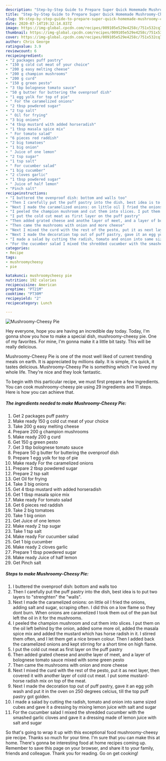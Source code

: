 ```yaml
---
description: "Step-by-Step Guide to Prepare Super Quick Homemade Mushroomy-Cheesy Pie"
title: "Step-by-Step Guide to Prepare Super Quick Homemade Mushroomy-Cheesy Pie"
slug: 99-step-by-step-guide-to-prepare-super-quick-homemade-mushroomy-cheesy-pie
date: 2020-07-14T19:32:14.837Z
image: https://img-global.cpcdn.com/recipes/009105e529e4258c/751x532cq70/mushroomy-cheesy-pie-recipe-main-photo.jpg
thumbnail: https://img-global.cpcdn.com/recipes/009105e529e4258c/751x532cq70/mushroomy-cheesy-pie-recipe-main-photo.jpg
cover: https://img-global.cpcdn.com/recipes/009105e529e4258c/751x532cq70/mushroomy-cheesy-pie-recipe-main-photo.jpg
author: Chris George
ratingvalue: 3.9
reviewcount: 6
recipeingredient:
- "2 packages puff pastry"
- "150 g cold cut meat of your choice"
- "200 g easy melting cheese"
- "200 g champion mushrooms"
- "200 g curd"
- "150 g green pesto"
- "3 tbp bolognese tomato sauce"
- "50 g butter for buttering the ovenproof dish"
- "1 egg yolk for top of pie"
- " For the caramelized onions"
- "2 tbsp powdered sugar"
- "2 tsp salt"
- " Oil for frying"
- "3 big onions"
- "4 tbsp mustard with added horseradish"
- "1 tbsp masala spice mix"
- " For tomato salad"
- "6 pieces red raddish"
- "2 big tomatoes"
- "1 big onion"
- " Juice of one lemon"
- "2 tsp sugar"
- "1 tsp salt"
- " For cucumber salad"
- "1 big cucumber"
- "2 cloves garlic"
- "1 tbsp powdered sugar"
- " Juice of half lemon"
- "Pinch salt"
recipeinstructions:
- "I buttered the ovenproof dish: bottom and walls too"
- "Then I carefully put the puff pastry into the dish, best idea is to put two layers to &#34;strenghten&#34; the &#34;walls&#34;."
- "Next I made the caramelized onions: on little oil I fried the onions, adding salt and sugar, scraping often. I did this on a low flame so they dont burn. When onions are caramelized I took them out of the pan but left the oil in it for the mushrooms."
- "I peeled the champion mushroom and cut them into slices. I put them on the oil left behind by the onion, added some more oil, added the masala spice mix and added the mustard which has horse radish in it. I stirred them often, and I let them get a nice brown colour. Then I added back the caramelized onions and kept stirring for a short time on high flame."
- "I put the cold cut meat as first layer on the puff pastry"
- "Then added grated cheese and anothe layer of meet, and a layer of bolognese tomato sauce mixed with some green pesto"
- "Then came the mushrooms with onion and more cheese"
- "Next I mixed the curd with the rest of the pesto, put it as next layer, then covered it with another layer of cold cut meat. I put some mustard- horse radish mix on top of the meat."
- "Next I made the decoration top out of puff pastry, gave it an egg yolh wash and put it in the oven on 250 degrees celcius, till the top puff pastry got golden."
- "I made a salad by cutting the radish, tomato and onion into same sized cubes and gave it a dressing by mixing lemon juice with salt and sugar"
- "For the cucumber salad I mixed the shredded cucumber with the smashed garlic cloves and gave it a dressing made of lemon juice with salt and sugar"
categories:
- Recipe
tags:
- mushroomycheesy
- pie

katakunci: mushroomycheesy pie 
nutrition: 192 calories
recipecuisine: American
preptime: "PT21M"
cooktime: "PT30M"
recipeyield: "2"
recipecategory: Lunch

---
```



![Mushroomy-Cheesy Pie](https://img-global.cpcdn.com/recipes/009105e529e4258c/751x532cq70/mushroomy-cheesy-pie-recipe-main-photo.jpg)

Hey everyone, hope you are having an incredible day today. Today, I'm gonna show you how to make a special dish, mushroomy-cheesy pie. One of my favorites. For mine, I'm gonna make it a little bit tasty. This will be really delicious.

Mushroomy-Cheesy Pie is one of the most well liked of current trending meals on earth. It is appreciated by millions daily. It is simple, it's quick, it tastes delicious. Mushroomy-Cheesy Pie is something which I've loved my whole life. They're nice and they look fantastic.




To begin with this particular recipe, we must first prepare a few ingredients. You can cook mushroomy-cheesy pie using 29 ingredients and 11 steps. Here is how you can achieve that.

<!--inarticleads1-->

##### The ingredients needed to make Mushroomy-Cheesy Pie:

1. Get 2 packages puff pastry
1. Make ready 150 g cold cut meat of your choice
1. Take 200 g easy melting cheese
1. Prepare 200 g champion mushrooms
1. Make ready 200 g curd
1. Get 150 g green pesto
1. Get 3 tbp bolognese tomato sauce
1. Prepare 50 g butter for buttering the ovenproof dish
1. Prepare 1 egg yolk for top of pie
1. Make ready  For the caramelized onions
1. Prepare 2 tbsp powdered sugar
1. Prepare 2 tsp salt
1. Get  Oil for frying
1. Take 3 big onions
1. Get 4 tbsp mustard with added horseradish
1. Get 1 tbsp masala spice mix
1. Make ready  For tomato salad
1. Get 6 pieces red raddish
1. Take 2 big tomatoes
1. Take 1 big onion
1. Get  Juice of one lemon
1. Make ready 2 tsp sugar
1. Take 1 tsp salt
1. Make ready  For cucumber salad
1. Get 1 big cucumber
1. Make ready 2 cloves garlic
1. Prepare 1 tbsp powdered sugar
1. Make ready  Juice of half lemon
1. Get Pinch salt




<!--inarticleads2-->

##### Steps to make Mushroomy-Cheesy Pie:

1. I buttered the ovenproof dish: bottom and walls too
1. Then I carefully put the puff pastry into the dish, best idea is to put two layers to &#34;strenghten&#34; the &#34;walls&#34;.
1. Next I made the caramelized onions: on little oil I fried the onions, adding salt and sugar, scraping often. I did this on a low flame so they dont burn. When onions are caramelized I took them out of the pan but left the oil in it for the mushrooms.
1. I peeled the champion mushroom and cut them into slices. I put them on the oil left behind by the onion, added some more oil, added the masala spice mix and added the mustard which has horse radish in it. I stirred them often, and I let them get a nice brown colour. Then I added back the caramelized onions and kept stirring for a short time on high flame.
1. I put the cold cut meat as first layer on the puff pastry
1. Then added grated cheese and anothe layer of meet, and a layer of bolognese tomato sauce mixed with some green pesto
1. Then came the mushrooms with onion and more cheese
1. Next I mixed the curd with the rest of the pesto, put it as next layer, then covered it with another layer of cold cut meat. I put some mustard- horse radish mix on top of the meat.
1. Next I made the decoration top out of puff pastry, gave it an egg yolh wash and put it in the oven on 250 degrees celcius, till the top puff pastry got golden.
1. I made a salad by cutting the radish, tomato and onion into same sized cubes and gave it a dressing by mixing lemon juice with salt and sugar
1. For the cucumber salad I mixed the shredded cucumber with the smashed garlic cloves and gave it a dressing made of lemon juice with salt and sugar




So that's going to wrap it up with this exceptional food mushroomy-cheesy pie recipe. Thanks so much for your time. I'm sure that you can make this at home. There's gonna be interesting food at home recipes coming up. Remember to save this page on your browser, and share it to your family, friends and colleague. Thank you for reading. Go on get cooking!
